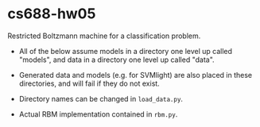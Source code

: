 cs688-hw05
==========

Restricted Boltzmann machine for a classification problem.

* All of the below assume models in a directory one level up called "models", and data in a directory one level up called "data".

* Generated data and models (e.g. for SVMlight) are also placed in these directories, and will fail if they do not exist.

* Directory names can be changed in `load_data.py`.

* Actual RBM implementation contained in `rbm.py`.